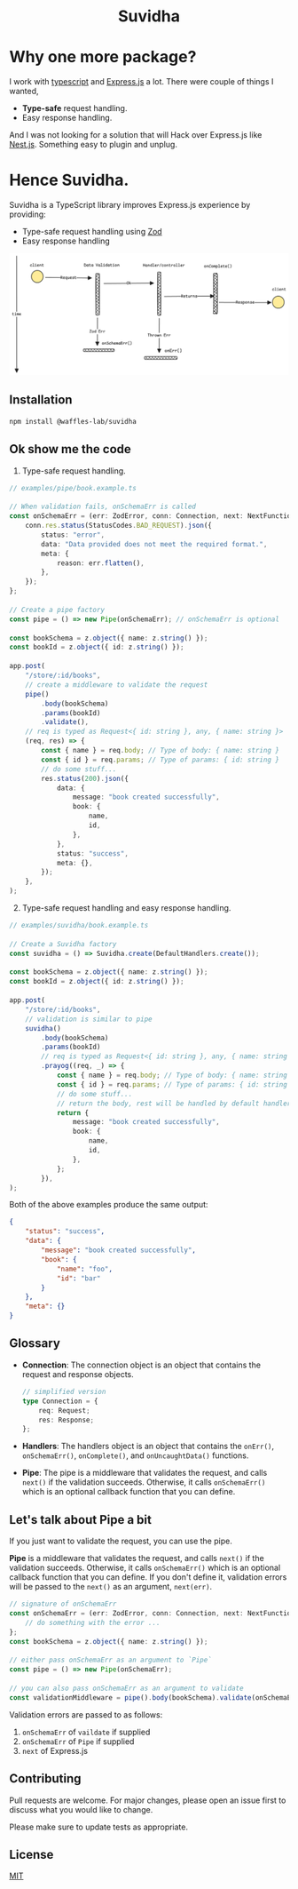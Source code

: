 <p align="center">
  <h1 align="center">Suvidha</h1>
</p>

# Why one more package?

I work with [typescript](https://www.typescriptlang.org/) and [Express.js](https://expressjs.com/) a lot. There were couple of things I wanted,

-   **Type-safe** request handling.
-   Easy response handling.

And I was not looking for a solution that will Hack over Express.js like [Nest.js](https://nestjs.com/).
Something easy to plugin and unplug.

# Hence Suvidha.

Suvidha is a TypeScript library improves Express.js experience by providing:

-   Type-safe request handling using [Zod](https://zod.dev/)
-   Easy response handling

![Suvidha's Flow](suvidha_flow.png "Suvidha Flow")

## Installation

```bash
npm install @waffles-lab/suvidha
```

## Ok show me the code

1. Type-safe request handling.

```typescript
// examples/pipe/book.example.ts

// When validation fails, onSchemaErr is called
const onSchemaErr = (err: ZodError, conn: Connection, next: NextFunction) => {
    conn.res.status(StatusCodes.BAD_REQUEST).json({
        status: "error",
        data: "Data provided does not meet the required format.",
        meta: {
            reason: err.flatten(),
        },
    });
};

// Create a pipe factory
const pipe = () => new Pipe(onSchemaErr); // onSchemaErr is optional

const bookSchema = z.object({ name: z.string() });
const bookId = z.object({ id: z.string() });

app.post(
    "/store/:id/books",
    // create a middleware to validate the request
    pipe()
        .body(bookSchema)
        .params(bookId)
        .validate(),
    // req is typed as Request<{ id: string }, any, { name: string }>
    (req, res) => {
        const { name } = req.body; // Type of body: { name: string }
        const { id } = req.params; // Type of params: { id: string }
        // do some stuff...
        res.status(200).json({
            data: {
                message: "book created successfully",
                book: {
                    name,
                    id,
                },
            },
            status: "success",
            meta: {},
        });
    },
);
```

2. Type-safe request handling and easy response handling.

```typescript
// examples/suvidha/book.example.ts

// Create a Suvidha factory
const suvidha = () => Suvidha.create(DefaultHandlers.create());

const bookSchema = z.object({ name: z.string() });
const bookId = z.object({ id: z.string() });

app.post(
    "/store/:id/books",
    // validation is similar to pipe
    suvidha()
        .body(bookSchema)
        .params(bookId)
        // req is typed as Request<{ id: string }, any, { name: string }>
        .prayog((req, _) => {
            const { name } = req.body; // Type of body: { name: string }
            const { id } = req.params; // Type of params: { id: string }
            // do some stuff...
            // return the body, rest will be handled by default handlers
            return {
                message: "book created successfully",
                book: {
                    name,
                    id,
                },
            };
        }),
);
```

Both of the above examples produce the same output:

```json
{
    "status": "success",
    "data": {
        "message": "book created successfully",
        "book": {
            "name": "foo",
            "id": "bar"
        }
    },
    "meta": {}
}
```

## Glossary

-   **Connection**: The connection object is an object that contains the request and response objects.

    ```typescript
    // simplified version
    type Connection = {
        req: Request;
        res: Response;
    };
    ```

-   **Handlers**: The handlers object is an object that contains the `onErr()`, `onSchemaErr()`, `onComplete()`, and `onUncaughtData()` functions.
-   **Pipe**: The pipe is a middleware that validates the request, and calls `next()` if the validation succeeds.
    Otherwise, it calls `onSchemaErr()` which is an optional callback function that you can define.

## Let's talk about Pipe a bit

If you just want to validate the request, you can use the pipe.

**Pipe** is a middleware that validates the request, and calls `next()` if the validation succeeds.
Otherwise, it calls `onSchemaErr()` which is an optional callback function that you can define.
If you don't define it, validation errors will be passed to the `next()` as an argument, `next(err)`.

```typescript
// signature of onSchemaErr
const onSchemaErr = (err: ZodError, conn: Connection, next: NextFunction) => {
    // do something with the error ...
};
const bookSchema = z.object({ name: z.string() });

// either pass onSchemaErr as an argument to `Pipe`
const pipe = () => new Pipe(onSchemaErr);

// you can also pass onSchemaErr as an argument to validate
const validationMiddleware = pipe().body(bookSchema).validate(onSchemaErr);
```

Validation errors are passed to as follows:

1. `onSchemaErr` of `vaildate` if supplied
2. `onSchemaErr` of `Pipe` if supplied
3. `next` of Express.js

## Contributing

Pull requests are welcome. For major changes, please open an issue first
to discuss what you would like to change.

Please make sure to update tests as appropriate.

## License

[MIT](https://choosealicense.com/licenses/mit/)
